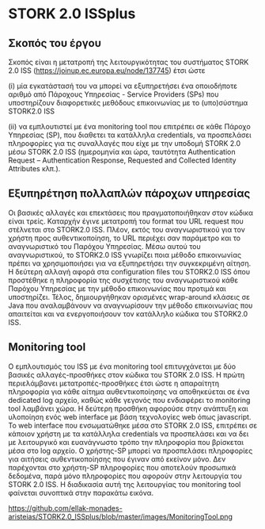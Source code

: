# STORK 2.0 ISSplus

## Σκοπός του έργου
Σκοπός είναι η μετατροπή της λειτουργικότητας του συστήματος STORK 2.0 ISS (https://joinup.ec.europa.eu/node/137745) έτσι ώστε 

(i) μία εγκατάστασή του να μπορεί να εξυπηρετήσει ένα οποιοδήποτε αριθμό από Πάροχους Υπηρεσίας - Service Providers (SPs) που υποστηρίζουν διαφορετικές μεθόδους επικοινωνίας με το (υπο)σύστημα STORK2.0 ISS

(ii) να εμπλουτιστεί με ένα monitoring tool που επιτρέπει σε κάθε Πάροχο Υπηρεσίας (SP), που διαθετει τα κατάλληλα credentials, να προσπελάσει πληροφορίες για τις συναλλαγές που είχε με την υποδομή STORK 2.0 μέσω STORK 2.0 ISS (ημερομηνία και ώρα, ταυτότητα Authentication Request – Authentication Response, Requested and Collected Identity Attributes κλπ.).

## Εξυπηρέτηση πολλαπλών πάροχων υπηρεσίας
Οι βασικές αλλαγές και επεκτάσεις που πραγματοποιήθηκαν στον κώδικα είναι τρείς. Καταρχήν έγινε μετατροπή του format του URL request που στέλνεται στο STORK2.0 ISS. Πλέον, εκτός του αναγνωριστικού για τον χρήστη προς αυθεντικοποίηση, το URL περιέχει σαν παράμετρο και το αναγνωριστικό του Παρόχου Υπηρεσίας. Μέσω αυτού του αναγνωριστικού, το STORK2.0 ISS γνωρίζει ποια μέθοδο επικοινωνίας πρέπει να χρησιμοποιήσει για να εξυπηρετήσει την συγκεκριμένη αίτηση.  Η δεύτερη αλλαγή αφορά στα configuration files του STORK2.0 ISS όπου προστέθηκε η πληροφορία της συσχέτισης του αναγνωριστικού κάθε Παρόχου Υπηρεσίας με την μέθοδο επικοινωνίας που προτιμά και υποστηρίζει. Τέλος, δημιουργήθηκαν ορισμένες wrap-around κλάσεις σε Java που αναλαμβάνουν να αναγνωρίσουν την μέθοδο επικοινωνίας που απαιτείται και να ενεργοποιήσουν τον κατάλληλο κώδικα του STORK2.0 ISS.

## Monitoring tool
Ο εμπλουτισμός του ISS με ένα monitoring tool επιτυγχάνεται με δύο βασικές αλλαγές-προσθήκες στον κώδικα του STORK 2.0 ISS. Η πρώτη περιελάμβανει μετατροπές-προσθήκες έτσι ώστε η απαραίτητη πληροφορία για κάθε αίτημα αυθεντικοποίησης να αποθηκεύεται σε ένα dedicated log αρχείο, καθώς κάθε γεγονός που ενδιαφέρει το monitoring tool λαμβάνει χώρα. Η δεύτερη προσθήκη αφορούσε στην ανάπτυξη και υλοποίηση ενός web interface με βάση τεχνολογίες web όπως javascript. Το web interface που ενσωματώθηκε μέσα στο STORK 2.0 ISS, επιτρέπει σε κάποιον χρήστη με τα κατάλληλα credentials να προσπελάσει και να δει με λειτουργικό και ευανάγνωστο τρόπο την πληροφορία που βρίσκεται μέσα στο log αρχείο. Ο χρήστης-SP μπορεί να προσπελάσει πληροφορίες για αιτήσεις αυθεντικοποίησης που έγιναν από εκείνον μόνο. Δεν παρέχονται στο χρήστη-SP πληροφορίες που αποτελούν προσωπικά δεδομένα, παρά μόνο πληροφορίες που αφορούν στην λειτουργία του STORK 2.0 ISS. H διαδικασία αυτή της λειτουργίας του monitoring tool φαίνεται συνοπτικά στην παρακάτω εικόνα.

https://github.com/ellak-monades-aristeias/STORK2.0_ISSplus/blob/master/images/MonitoringTool.png

